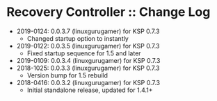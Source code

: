 # Recovery Controller :: Change Log

* 2019-0124: 0.0.3.7 (linuxgurugamer) for KSP 0.7.3
	+ Changed startup option to instantly
* 2019-0122: 0.0.3.5 (linuxgurugamer) for KSP 0.7.3
	+ Fixed startup sequence for 1.5 and later
* 2019-0109: 0.0.3.4 (linuxgurugamer) for KSP 0.7.3
* 2018-1025: 0.0.3.3 (linuxgurugamer) for KSP 0.7.3
	+ Version bump for 1.5 rebuild
* 2018-0416: 0.0.3.2 (linuxgurugamer) for KSP 0.7.3
	+ Initial standalone release, updated for 1.4.1+
